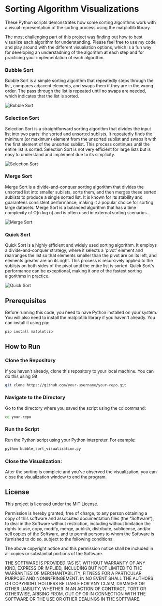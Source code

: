 # Sorting Algorithm Visualizations
These Python scripts demonstrates how some sorting algorithms work with a visual representation of the sorting process using the matplotlib library. 

The most challenging part of this project was finding out how to best visualize each algorithm for understanding. Please feel free to use my code and play around with the different visualiation options, which is a fun way for developing an understadning of the algorithm at each step and for practicing your implementation of each algorithm.

### Bubble Sort 
Bubble Sort is a simple sorting algorithm that repeatedly steps through the list, compares adjacent elements, and swaps them if they are in the wrong order. The pass through the list is repeated until no swaps are needed, which indicates that the list is sorted.

![Bubble Sort](https://github.com/c0olade/Software-Engineering-Journey/blob/main/Mini-Projects/Sorting%20Algorithm%20Visualizations/images/bubble%20sort.gif)

### Selection Sort 
Selection Sort is a straightforward sorting algorithm that divides the input list into two parts: the sorted and unsorted sublists. It repeatedly finds the minimum (or maximum) element from the unsorted sublist and swaps it with the first element of the unsorted sublist. This process continues until the entire list is sorted. Selection Sort is not very efficient for large lists but is easy to understand and implement due to its simplicity.

![Selection Sort](https://github.com/c0olade/Software-Engineering-Journey/blob/main/Mini-Projects/Sorting%20Algorithm%20Visualizations/images/selection.gif)

### Merge Sort
Merge Sort is a divide-and-conquer sorting algorithm that divides the unsorted list into smaller sublists, sorts them, and then merges these sorted sublists to produce a single sorted list. It is known for its stability and guarantees consistent performance, making it a popular choice for sorting large datasets. Merge Sort is a balanced algorithm that has a time complexity of O(n log n) and is often used in external sorting scenarios.

![Merge Sort](https://github.com/c0olade/Software-Engineering-Journey/blob/main/Mini-Projects/Sorting%20Algorithm%20Visualizations/images/merge.gif)

### Quick Sort 
Quick Sort is a highly efficient and widely used sorting algorithm. It employs a divide-and-conquer strategy, where it selects a 'pivot' element and rearranges the list so that elements smaller than the pivot are on its left, and elements greater are on its right. This process is recursively applied to the sublists on both sides of the pivot until the entire list is sorted. Quick Sort's performance can be exceptional, making it one of the fastest sorting algorithms in practice.

![Quick Sort](https://github.com/c0olade/Software-Engineering-Journey/blob/main/Mini-Projects/Sorting%20Algorithm%20Visualizations/images/quick.gif)

## Prerequisites
Before running this code, you need to have Python installed on your system. You will also need to install the matplotlib library if you haven't already. You can install it using pip:

```bash
pip install matplotlib
```
## How to Run
### Clone the Repository
If you haven't already, clone this repository to your local machine. You can do this using Git:

```bash
git clone https://github.com/your-username/your-repo.git
```

### Navigate to the Directory
Go to the directory where you saved the script using the cd command:
```bash
cd your-repo
```

### Run the Script
Run the Python script using your Python interpreter. For example:

```bash
python bubble_sort_visualization.py
```

### Close the Visualization:
After the sorting is complete and you've observed the visualization, you can close the visualization window to end the program.

## License
This project is licensed under the MIT License.

Permission is hereby granted, free of charge, to any person obtaining a copy of this software and associated documentation files (the “Software”), to deal in the Software without restriction, including without limitation the rights to use, copy, modify, merge, publish, distribute, sublicense, and/or sell copies of the Software, and to permit persons to whom the Software is furnished to do so, subject to the following conditions:

The above copyright notice and this permission notice shall be included in all copies or substantial portions of the Software.

THE SOFTWARE IS PROVIDED “AS IS”, WITHOUT WARRANTY OF ANY KIND, EXPRESS OR IMPLIED, INCLUDING BUT NOT LIMITED TO THE WARRANTIES OF MERCHANTABILITY, FITNESS FOR A PARTICULAR PURPOSE AND NONINFRINGEMENT. IN NO EVENT SHALL THE AUTHORS OR COPYRIGHT HOLDERS BE LIABLE FOR ANY CLAIM, DAMAGES OR OTHER LIABILITY, WHETHER IN AN ACTION OF CONTRACT, TORT OR OTHERWISE, ARISING FROM, OUT OF OR IN CONNECTION WITH THE SOFTWARE OR THE USE OR OTHER DEALINGS IN THE SOFTWARE.
